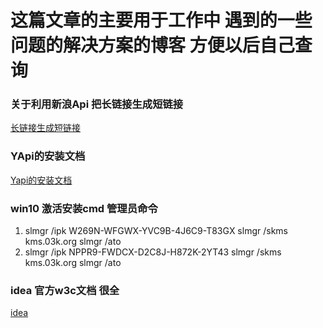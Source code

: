 # 这篇文章的主要用于工作中 遇到的一些问题的解决方案的博客 方便以后自己查询

###  关于利用新浪Api 把长链接生成短链接
[长链接生成短链接](https://www.cnblogs.com/loytime/p/7278320.html)

### YApi的安装文档
[Yapi的安装文档](https://www.jianshu.com/p/a97d2efb23c5)

### win10 激活安装cmd 管理员命令
1. slmgr /ipk W269N-WFGWX-YVC9B-4J6C9-T83GX
    slmgr /skms kms.03k.org
    slmgr /ato
2. slmgr /ipk NPPR9-FWDCX-D2C8J-H872K-2YT43
   slmgr /skms kms.03k.org
   slmgr /ato


### idea 官方w3c文档 很全
[idea](https://www.w3cschool.cn/intellij_idea_doc/intellij_idea_doc-nu1x2fos.html)
